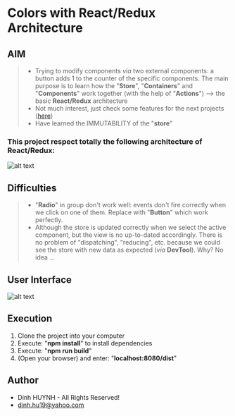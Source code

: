 # Colors with React/Redux Architecture


## AIM	
> * Trying to modify components *via* two external components: a button adds 1 to the counter of the specific components. The main purpose is to learn how the "**Store**", "**Containers**" and "**Components**" work together (with the help of "**Actions**") --> the basic **React/Redux** architecture
> * Not much interest, just check some features for the next projects ([here](https://github.com/DinhLeGaulois/activities_react_redux))
> * Have learned the IMMUTABILITY of the "**store**"

### This project respect totally the following architecture of React/Redux: 

![alt text](assets/img/react-redux-architecture.jpg)

## Difficulties
> * "**Radio**" in group don't work well: events don't fire correctly when we click on one of them. Replace with "**Button**" which work perfectly.
> * Although the store is updated correctly when we select the active component, but the view is no up-to-dated accordingly. There is no problem of "dispatching", "reducing", etc. because we could see the store with new data as expected (*via* **DevTool**). Why? No idea ...

## User Interface
 
![alt text](assets/img/mainUI.jpg)

## Execution
1. Clone the project into your computer
2. Execute: "**npm install**" to install dependencies
3. Execute: "**npm run build**"
4. (Open your browser) and enter: "**localhost:8080/dist**"

## Author
* Dinh HUYNH - All Rights Reserved!
* dinh.hu19@yahoo.com